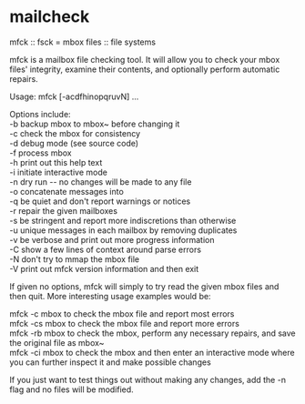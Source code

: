 # mailcheck
mfck :: fsck = mbox files :: file systems

mfck is a mailbox file checking tool.  It will allow you to check
your mbox files' integrity, examine their contents, and optionally
perform automatic repairs.

Usage: mfck [-acdfhinopqruvN] <mbox> ...

Options include:  
  -b 		backup mbox to mbox~ before changing it  
  -c 		check the mbox for consistency  
  -d 		debug mode (see source code)  
  -f <file> 	process mbox <file>  
  -h 		print out this help text  
  -i 		initiate interactive mode  
  -n 		dry run -- no changes will be made to any file  
  -o <file> 	concatenate messages into <file>  
  -q 		be quiet and don't report warnings or notices  
  -r 		repair the given mailboxes  
  -s 		be stringent and report more indiscretions than otherwise  
  -u 		unique messages in each mailbox by removing duplicates  
  -v 		be verbose and print out more progress information  
  -C 		show a few lines of context around parse errors  
  -N 		don't try to mmap the mbox file  
  -V 		print out mfck version information and then exit  

If given no options, mfck will simply to try read the given mbox files
and then quit. More interesting usage examples would be:

mfck -c mbox	to check the mbox file and report most errors  
mfck -cs mbox	to check the mbox file and report more errors  
mfck -rb mbox	to check the mbox, perform any necessary repairs, and save
		the original file as mbox~  
mfck -ci mbox	to check the mbox and then enter an interactive mode where
		you can further inspect it and make possible changes

If you just want to test things out without making any changes, add the -n
flag and no files will be modified.
